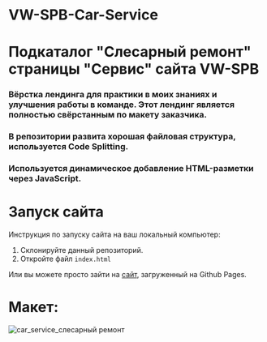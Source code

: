# VW-SPB-Car-Service 
# Подкаталог "Слесарный ремонт" страницы "Сервис" сайта VW-SPB
### Вёрстка лендинга для практики в моих знаниях и улучшения работы в команде. Этот лендинг является полностью свёрстанным по макету заказчика. 
### В репозитории развита хорошая файловая структура, используется Code Splitting.
### Используется динамическое добавление HTML-разметки через JavaScript.

# Запуск сайта
Инструкция по запуску сайта на ваш локальный компьютер:
   1. Склонируйте данный репозиторий.
   2. Откройте файл ```index.html```
   
Или вы можете просто зайти на [сайт](kriswis.github.io/VW-SPB-Car_service_locksmith_repair/), загруженный на Github Pages.
# Макет:
![car_service_слесарный ремонт](https://github.com/KrisWis/VW-SPB-Car_service_locksmith_repair/assets/94256853/16f52932-f14a-4781-a2ab-12745ed3453e)

